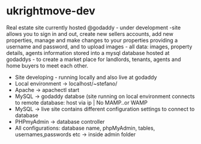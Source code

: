 # ukrightmove-dev

Real estate site currently hosted @godaddy - under development -site allows you to sign in and out, create new sellers accounts, add new properties, manage  and make changes to your properties providing a username and password, and to upload images -  all data: images, property details, agents information stored into a mysql database hosted at godaddys -  to create a market place for landlords, tenants, agents and home buyers to meet each other.

- Site developing - running locally and also live at godaddy
- Local environment -> localhost/~stefano/
- Apache -> apachectl start
- MySQL  -> godaddy databse (site running on local environment connects to remote database: host via ip | No MAMP..or WAMP
- MySQL -> live site contains different configuration settings to connect to database
- PHPmyAdmin -> database controller
- All configurations: database name, phpMyAdmin, tables, usernames,passwords etc -> inside admin folder
